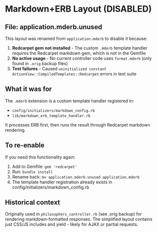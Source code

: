 # Markdown+ERB Layout (DISABLED)

## File: application.mderb.unused

This layout was renamed from `application.mderb` to disable it because:

1. **Redcarpet gem not installed** - The custom `.mderb` template handler requires the Redcarpet markdown gem, which is not in the Gemfile
2. **No active usage** - No current controller code uses `format.mderb` (only found in `.orig` backup files)
3. **Test failures** - Caused `uninitialized constant ActionView::CompiledTemplates::Redcarpet` errors in test suite

## What it was for

The `.mderb` extension is a custom template handler registered in:
- `config/initializers/markdown_config.rb`
- `lib/markdown_erb_template_handler.rb`

It processes ERB first, then runs the result through Redcarpet markdown rendering.

## To re-enable

If you need this functionality again:

1. Add to Gemfile: `gem 'redcarpet'`
2. Run: `bundle install`
3. Rename back: `mv application.mderb.unused application.mderb`
4. The template handler registration already exists in config/initializers/markdown_config.rb

## Historical context

Originally used in `philosophers_controller.rb` (see .orig backup) for rendering markdown-formatted responses.
The simplified layout contains just CSS/JS includes and yield - likely for AJAX or partial requests.
